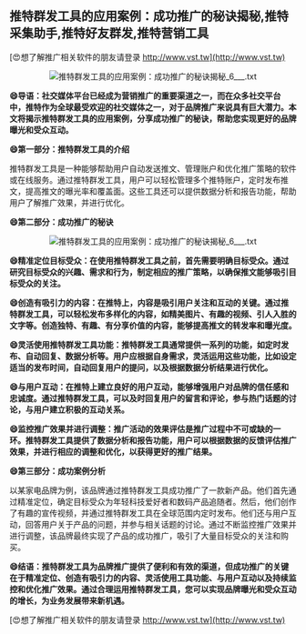 ## **推特群发工具的应用案例：成功推广的秘诀揭秘,推特采集助手,推特好友群发,推特营销工具**

[😍想了解推广相关软件的朋友请登录 http://www.vst.tw](http://www.vst.tw)

 <center><img src="https://vst.tw/MP4/tuiguang/png/2.png" alt="推特群发工具的应用案例：成功推广的秘诀揭秘_6___.txt"></center>

**😄导语：社交媒体平台已经成为营销推广的重要渠道之一，而在众多社交平台中，推特作为全球最受欢迎的社交媒体之一，对于品牌推广来说具有巨大潜力。本文将揭示推特群发工具的应用案例，分享成功推广的秘诀，帮助您实现更好的品牌曝光和受众互动。**

**😄第一部分：推特群发工具的介绍**

推特群发工具是一种能够帮助用户自动发送推文、管理账户和优化推广策略的软件或在线服务。通过推特群发工具，用户可以轻松管理多个推特账户，定时发布推文，提高推文的曝光率和覆盖面。这些工具还可以提供数据分析和报告功能，帮助用户了解推广效果，并进行优化。

**😄第二部分：成功推广的秘诀**

 <center><img src="https://vst.tw/MP4/tuiguang/png/4.png" alt="推特群发工具的应用案例：成功推广的秘诀揭秘_6___.txt"></center>

**😄精准定位目标受众：在使用推特群发工具之前，首先需要明确目标受众。通过研究目标受众的兴趣、需求和行为，制定相应的推广策略，以确保推文能够吸引目标受众的关注。**

**😄创造有吸引力的内容：在推特上，内容是吸引用户关注和互动的关键。通过推特群发工具，可以轻松发布多样化的内容，如精美图片、有趣的视频、引人入胜的文字等。创造独特、有趣、有分享价值的内容，能够提高推文的转发率和曝光度。**

**😄灵活使用推特群发工具功能：推特群发工具通常提供一系列的功能，如定时发布、自动回复、数据分析等。用户应根据自身需求，灵活运用这些功能，比如设定适当的发布时间，自动回复用户的提问，以及根据数据分析结果进行优化。**

**😄与用户互动：在推特上建立良好的用户互动，能够增强用户对品牌的信任感和忠诚度。通过推特群发工具，可以及时回复用户的留言和评论，参与热门话题的讨论，与用户建立积极的互动关系。**

**😄监控推广效果并进行调整：推广活动的效果评估是推广过程中不可或缺的一环。推特群发工具提供了数据分析和报告功能，用户可以根据数据的反馈评估推广效果，并进行相应的调整和优化，以获得更好的推广结果。**

**😄第三部分：成功案例分析**

以某家电品牌为例，该品牌通过推特群发工具成功推广了一款新产品。他们首先通过精准定位，确定目标受众为年轻科技爱好者和数码产品追随者。然后，他们创作了有趣的宣传视频，并通过推特群发工具在全球范围内定时发布。他们还与用户互动，回答用户关于产品的问题，并参与相关话题的讨论。通过不断监控推广效果并进行调整，该品牌最终实现了产品的成功推广，吸引了大量目标受众的关注和购买。

**😄结语：推特群发工具为品牌推广提供了便利和有效的渠道，但成功推广的关键在于精准定位、创造有吸引力的内容、灵活使用工具功能、与用户互动以及持续监控和优化推广效果。通过合理运用推特群发工具，您可以实现品牌曝光和受众互动的增长，为业务发展带来新机遇。**

[😍想了解推广相关软件的朋友请登录 http://www.vst.tw](http://www.vst.tw)



